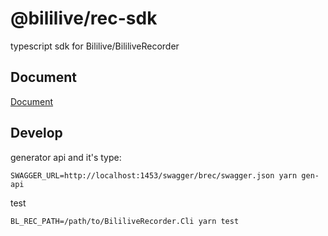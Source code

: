 # @bililive/rec-sdk

typescript sdk for Bililive/BililiveRecorder

## Document

[Document](https://rec.danmuji.org/dev/sdk.js)

## Develop

generator api and it's type:

```shell
SWAGGER_URL=http://localhost:1453/swagger/brec/swagger.json yarn gen-api
```

test

```
BL_REC_PATH=/path/to/BililiveRecorder.Cli yarn test
```
